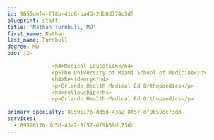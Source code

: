 ```yaml
---
id: 9655def4-f18b-41c6-ba43-2db0d774c5d5
blueprint: staff
title: 'Nathan Turnbull, MD'
first_name: Nathan
last_name: Turnbull
degree: MD
bio: |2-

              <h4>Medical Education</h4>
              <p>The University of Miami School of Medicine</p>
              <h4>Residency</h4>
              <p>Orlando Health-Medical Ed Orthopaedics</p>
              <h4>Fellowship</h4>
              <p>Orlando Health-Medical Ed Orthopaedics</p>
          
primary_specialty: 89596176-dd5d-43a2-8f57-df9b59dc73dd
services:
  - 89596176-dd5d-43a2-8f57-df9b59dc73dd
---
```

